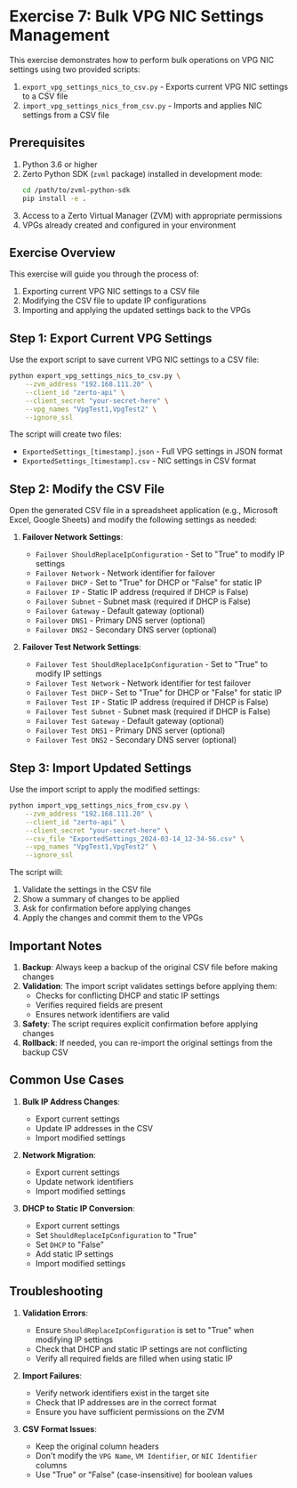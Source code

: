 # Exercise 7: Bulk VPG NIC Settings Management

This exercise demonstrates how to perform bulk operations on VPG NIC settings using two provided scripts:
1. `export_vpg_settings_nics_to_csv.py` - Exports current VPG NIC settings to a CSV file
2. `import_vpg_settings_nics_from_csv.py` - Imports and applies NIC settings from a CSV file

## Prerequisites

1. Python 3.6 or higher
2. Zerto Python SDK (`zvml` package) installed in development mode:
   ```bash
   cd /path/to/zvml-python-sdk
   pip install -e .
   ```
3. Access to a Zerto Virtual Manager (ZVM) with appropriate permissions
4. VPGs already created and configured in your environment

## Exercise Overview

This exercise will guide you through the process of:
1. Exporting current VPG NIC settings to a CSV file
2. Modifying the CSV file to update IP configurations
3. Importing and applying the updated settings back to the VPGs

## Step 1: Export Current VPG Settings

Use the export script to save current VPG NIC settings to a CSV file:

```bash
python export_vpg_settings_nics_to_csv.py \
    --zvm_address "192.168.111.20" \
    --client_id "zerto-api" \
    --client_secret "your-secret-here" \
    --vpg_names "VpgTest1,VpgTest2" \
    --ignore_ssl
```

The script will create two files:
- `ExportedSettings_[timestamp].json` - Full VPG settings in JSON format
- `ExportedSettings_[timestamp].csv` - NIC settings in CSV format

## Step 2: Modify the CSV File

Open the generated CSV file in a spreadsheet application (e.g., Microsoft Excel, Google Sheets) and modify the following settings as needed:

1. **Failover Network Settings**:
   - `Failover ShouldReplaceIpConfiguration` - Set to "True" to modify IP settings
   - `Failover Network` - Network identifier for failover
   - `Failover DHCP` - Set to "True" for DHCP or "False" for static IP
   - `Failover IP` - Static IP address (required if DHCP is False)
   - `Failover Subnet` - Subnet mask (required if DHCP is False)
   - `Failover Gateway` - Default gateway (optional)
   - `Failover DNS1` - Primary DNS server (optional)
   - `Failover DNS2` - Secondary DNS server (optional)

2. **Failover Test Network Settings**:
   - `Failover Test ShouldReplaceIpConfiguration` - Set to "True" to modify IP settings
   - `Failover Test Network` - Network identifier for test failover
   - `Failover Test DHCP` - Set to "True" for DHCP or "False" for static IP
   - `Failover Test IP` - Static IP address (required if DHCP is False)
   - `Failover Test Subnet` - Subnet mask (required if DHCP is False)
   - `Failover Test Gateway` - Default gateway (optional)
   - `Failover Test DNS1` - Primary DNS server (optional)
   - `Failover Test DNS2` - Secondary DNS server (optional)

## Step 3: Import Updated Settings

Use the import script to apply the modified settings:

```bash
python import_vpg_settings_nics_from_csv.py \
    --zvm_address "192.168.111.20" \
    --client_id "zerto-api" \
    --client_secret "your-secret-here" \
    --csv_file "ExportedSettings_2024-03-14_12-34-56.csv" \
    --vpg_names "VpgTest1,VpgTest2" \
    --ignore_ssl
```

The script will:
1. Validate the settings in the CSV file
2. Show a summary of changes to be applied
3. Ask for confirmation before applying changes
4. Apply the changes and commit them to the VPGs

## Important Notes

1. **Backup**: Always keep a backup of the original CSV file before making changes
2. **Validation**: The import script validates settings before applying them:
   - Checks for conflicting DHCP and static IP settings
   - Verifies required fields are present
   - Ensures network identifiers are valid
3. **Safety**: The script requires explicit confirmation before applying changes
4. **Rollback**: If needed, you can re-import the original settings from the backup CSV

## Common Use Cases

1. **Bulk IP Address Changes**:
   - Export current settings
   - Update IP addresses in the CSV
   - Import modified settings

2. **Network Migration**:
   - Export current settings
   - Update network identifiers
   - Import modified settings

3. **DHCP to Static IP Conversion**:
   - Export current settings
   - Set `ShouldReplaceIpConfiguration` to "True"
   - Set `DHCP` to "False"
   - Add static IP settings
   - Import modified settings

## Troubleshooting

1. **Validation Errors**:
   - Ensure `ShouldReplaceIpConfiguration` is set to "True" when modifying IP settings
   - Check that DHCP and static IP settings are not conflicting
   - Verify all required fields are filled when using static IP

2. **Import Failures**:
   - Verify network identifiers exist in the target site
   - Check that IP addresses are in the correct format
   - Ensure you have sufficient permissions on the ZVM

3. **CSV Format Issues**:
   - Keep the original column headers
   - Don't modify the `VPG Name`, `VM Identifier`, or `NIC Identifier` columns
   - Use "True" or "False" (case-insensitive) for boolean values 